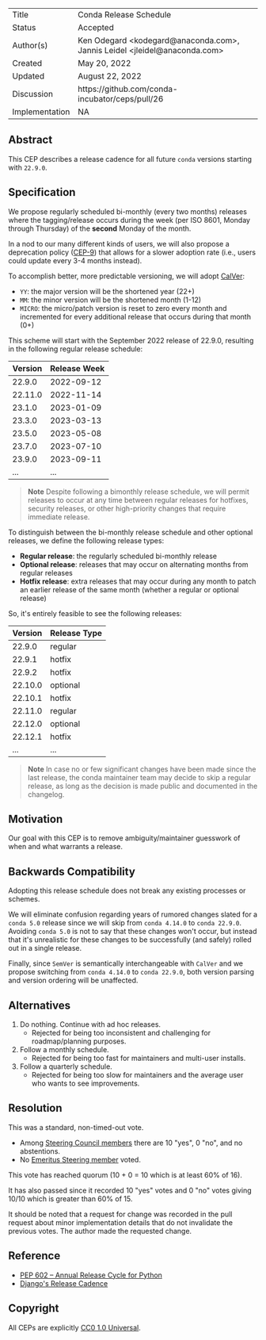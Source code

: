 <table>
<tr><td> Title </td><td> Conda Release Schedule </td>
<tr><td> Status </td><td> Accepted </td></tr>
<tr><td> Author(s) </td>
<td> Ken Odegard &lt;kodegard@anaconda.com&gt;, Jannis Leidel &lt;jleidel@anaconda.com&gt; </td></tr>
<tr><td> Created </td><td> May 20, 2022 </td></tr>
<tr><td> Updated </td><td> August 22, 2022 </td></tr>
<tr><td> Discussion </td><td> https://github.com/conda-incubator/ceps/pull/26 </td></tr>
<tr><td> Implementation </td><td> NA </td></tr>
</table>

<!-- links -->
[cep9]: https://github.com/conda-incubator/ceps/blob/main/cep-9.md]
[calver]: https://calver.org/
[pep602]: https://peps.python.org/pep-0602/
[django]: https://docs.djangoproject.com/en/dev/internals/release-process/#release-cadence

## Abstract

This CEP describes a release cadence for all future `conda` versions starting with `22.9.0`.

## Specification

We propose regularly scheduled bi-monthly (every two months) releases where the tagging/release occurs during the week (per ISO 8601, Monday through Thursday) of the **second** Monday of the month.

In a nod to our many different kinds of users, we will also propose a deprecation policy ([CEP-9][cep9]) that allows for a slower adoption rate (i.e., users could update every 3-4 months instead).

To accomplish better, more predictable versioning, we will adopt [CalVer][calver]:
- `YY`: the major version will be the shortened year (22+)
- `MM`: the minor version will be the shortened month (1-12)
- `MICRO`: the micro/patch version is reset to zero every month and incremented for every additional release that occurs during that month (0+)

This scheme will start with the September 2022 release of 22.9.0, resulting in the following regular release schedule:

| Version | Release Week |
|---|---|
| 22.9.0 | 2022-09-12 |
| 22.11.0 | 2022-11-14 |
| 23.1.0 | 2023-01-09 |
| 23.3.0 | 2023-03-13 |
| 23.5.0 | 2023-05-08 |
| 23.7.0 | 2023-07-10 |
| 23.9.0 | 2023-09-11 |
| ... | ... |

> **Note**
> Despite following a bimonthly release schedule, we will permit releases to occur at any time between regular releases for hotfixes, security releases, or other high-priority changes that require immediate release.

To distinguish between the bi-monthly release schedule and other optional releases, we define the following release types:

- **Regular release**: the regularly scheduled bi-monthly release
- **Optional release**: releases that may occur on alternating months from regular releases
- **Hotfix release**: extra releases that may occur during any month to patch an earlier release of the same month (whether a regular or optional release)

So, it's entirely feasible to see the following releases:

| Version | Release Type |
|---|---|
| 22.9.0 | regular |
| 22.9.1 | hotfix |
| 22.9.2 | hotfix |
| 22.10.0 | optional |
| 22.10.1 | hotfix |
| 22.11.0 | regular |
| 22.12.0 | optional |
| 22.12.1 | hotfix |
| ... | ... |

> **Note**
> In case no or few significant changes have been made since the last release, the conda maintainer team may decide to skip a regular release, as long as the decision is made public and documented in the changelog.

## Motivation

Our goal with this CEP is to remove ambiguity/maintainer guesswork of when and what warrants a release.

## Backwards Compatibility

Adopting this release schedule does not break any existing processes or schemes.

We will eliminate confusion regarding years of rumored changes slated for a `conda 5.0` release since we will skip from `conda 4.14.0` to `conda 22.9.0`. Avoiding `conda 5.0` is not to say that these changes won't occur, but instead that it's unrealistic for these changes to be successfully (and safely) rolled out in a single release.

Finally, since `SemVer` is semantically interchangeable with `CalVer` and we propose switching from `conda 4.14.0` to `conda 22.9.0`, both version parsing and version ordering will be unaffected.

## Alternatives

1. Do nothing. Continue with ad hoc releases.
    - Rejected for being too inconsistent and challenging for roadmap/planning purposes.
2. Follow a monthly schedule.
    - Rejected for being too fast for maintainers and multi-user installs.
3. Follow a quarterly schedule.
    - Rejected for being too slow for maintainers and the average user who wants to see improvements.

## Resolution

This was a standard, non-timed-out vote.

- Among [Steering Council members](https://github.com/conda-incubator/governance/blob/eaf59a5779dc1f678bee4453ceb92fd733e7306a/steering.csv) there are 10 "yes", 0 "no", and no abstentions.
- No [Emeritus Steering member](https://github.com/conda-incubator/governance/blob/eaf59a5779dc1f678bee4453ceb92fd733e7306a/emeritus.csv) voted.

This vote has reached quorum (10 + 0 = 10 which is at least 60% of 16).

It has also passed since it recorded 10 "yes" votes and 0 "no" votes giving 10/10 which is greater than 60% of 15.

It should be noted that a request for change was recorded in the pull request about minor implementation details that do not invalidate the previous votes. The author made the requested change.

## Reference

- [PEP 602 – Annual Release Cycle for Python][pep602]
- [Django's Release Cadence][django]

## Copyright

All CEPs are explicitly [CC0 1.0 Universal](https://creativecommons.org/publicdomain/zero/1.0/).
